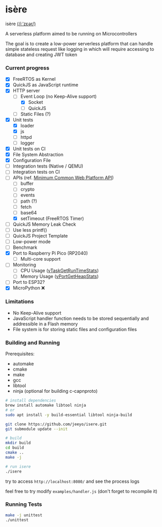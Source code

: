 # isère

isère [(/iːˈzɛər/)](https://translate.google.com/translate_tts?ie=UTF-8&client=tw-ob&tl=fr&q=Isère)

A serverless platform aimed to be running on Microcontrollers

The goal is to create a low-power serverless platform that can handle simple stateless request like logging in which will require accessing to database and creating JWT token

### Current progress

- [x] FreeRTOS as Kernel
- [x] QuickJS as JavaScript runtime
- [x] HTTP server
  - [ ] Event Loop (no Keep-Alive support)
    - [x] Socket
    - [ ] QuickJS
  - [ ] Static Files (?)
- [x] Unit tests
  - [x] loader
  - [x] js
  - [ ] httpd
  - [ ] logger
- [x] Unit tests on CI
- [x] File System Abstraction
- [x] Configuration File
- [ ] Integration tests (Native / QEMU)
- [ ] Integration tests on CI
- [ ] APIs (ref. [Minimum Common Web Platform API](https://common-min-api.proposal.wintercg.org/))
  - [ ] buffer
  - [ ] crypto
  - [ ] events
  - [ ] path (?)
  - [ ] fetch
  - [ ] base64
  - [x] setTimeout (FreeRTOS Timer)
- [ ] QuickJS Memory Leak Check
- [ ] Use less printf()
- [ ] QuickJS Project Template
- [ ] Low-power mode
- [ ] Benchmark
- [x] Port to Raspberry Pi Pico (RP2040)
  - [ ] Multi-core support
- [ ] Monitoring
  - [ ] CPU Usage ([vTaskGetRunTimeStats](https://www.freertos.org/rtos-run-time-stats.html))
  - [ ] Memory Usage ([vPortGetHeapStats](https://www.freertos.org/a00111.html))
- [ ] Port to ESP32?
- [x] MicroPython ❌

### Limitations

- No Keep-Alive support
- JavaScript handler function needs to be stored sequentially and addressible in a Flash memory
- File system is for storing static files and configuration files

### Building and Running

Prerequisites:
- automake
- cmake
- make
- gcc
- libtool
- ninja (optional for building c-capnproto)

```sh
# install dependencies
brew install automake libtool ninja
# or
sudo apt install -y build-essential libtool ninja-build

git clone https://github.com/jeeyo/isere.git
git submodule update --init

# build
mkdir build
cd build
cmake ..
make -j

# run isere
./isere
```

try to access `http://localhost:8080/` and see the process logs  
  
feel free to try modify `examples/handler.js` (don't forget to recompile it)

### Running Tests

```sh
make -j unittest
./unittest
```

